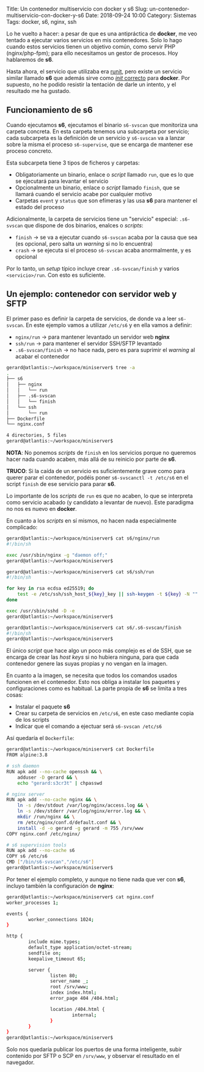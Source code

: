 Title: Un contenedor multiservicio con docker y s6
Slug: un-contenedor-multiservicio-con-docker-y-s6
Date: 2018-09-24 10:00
Category: Sistemas
Tags: docker, s6, nginx, ssh



Lo he vuelto a hacer: a pesar de que es una antipráctica de **docker**, me veo tentado a ejecutar varios servicios en mis contenedores. Solo lo hago cuando estos servicios tienen un objetivo común, como servir PHP (nginx/php-fpm); para ello necesitamos un gestor de procesos. Hoy hablaremos de **s6**.

Hasta ahora, el servicio que utilizaba era [runit]({filename}/articles/multiples-servicios-en-un-mismo-contenedor-docker.md), pero existe un servicio similar llamado **s6** que además sirve como [*init* correcto]({filename}/articles/un-proceso-inicial-para-docker-tini-y-dumb-init.md) para **docker**. Por supuesto, no he podido resistir la tentación de darle un intento, y el resultado me ha gustado.

## Funcionamiento de s6

Cuando ejecutamos **s6**, ejecutamos el binario `s6-svscan` que monitoriza una carpeta concreta. En esta carpeta tenemos una subcarpeta por servicio; cada subcarpeta es la definición de un servicio y `s6-svscan` va a lanzar sobre la misma el proceso `s6-supervise`, que se encarga de mantener ese proceso concreto.

Esta subcarpeta tiene 3 tipos de ficheros y carpetas:

* Obligatoriamente un binario, enlace o *script* llamado `run`, que es lo que se ejecutará para levantar el servicio
* Opcionalmente un binario, enlace o *script* llamado `finish`, que se llamará cuando el servicio acabe por cualquier motivo
* Carpetas `event` y `status` que son efímeras y las usa **s6** para mantener el estado del proceso

Adicionalmente, la carpeta de servicios tiene un "servicio" especial: `.s6-svscan` que dispone de dos binarios, enalces o *scripts*:

* `finish` &rarr; se va a ejecutar cuando `s6-svscan` acaba por la causa que sea (es opcional, pero salta un *warning* si no lo encuentra)
* `crash` &rarr; se ejecuta si el proceso `s6-svscan` acaba anormalmente, y es opcional

Por lo tanto, un *setup* típico incluye crear `.s6-svscan/finish` y varios `<servicio>/run`. Con esto es suficiente.

## Un ejemplo: contenedor con servidor web y SFTP

El primer paso es definir la carpeta de servicios, de donde va a leer `s6-svscan`. En este ejemplo vamos a utilizar `/etc/s6` y en ella vamos a definir:

* `nginx/run` &rarr; para mantener levantado un servidor web **nginx**
* `ssh/run` &rarr; para mantener el servidor SSH/SFTP levantado
* `.s6-svscan/finish` &rarr; no hace nada, pero es para suprimir el *warning* al acabar el contenedor

```bash
gerard@atlantis:~/workspace/miniserver$ tree -a
.
├── s6
│   ├── nginx
│   │   └── run
│   ├── .s6-svscan
│   │   └── finish
│   └── ssh
│       └── run
├── Dockerfile
└── nginx.conf

4 directories, 5 files
gerard@atlantis:~/workspace/miniserver$
```

**NOTA**: No ponemos *scripts* de `finish` en los servicios porque no queremos hacer nada cuando acaben, más allá de su reinicio por parte de **s6**.

**TRUCO**: Si la caída de un servicio es suficientemente grave como para querer parar el contenedor, podéis poner `s6-svscanctl -t /etc/s6` en el script `finish` de ese servicio para parar **s6**.

Lo importante de los *scripts* de `run` es que no acaben, lo que se interpreta como servicio acabado (y candidato a levantar de nuevo). Este paradigma no nos es nuevo en **docker**.

En cuanto a los *scripts* en sí mismos, no hacen nada especialmente complicado:

```bash
gerard@atlantis:~/workspace/miniserver$ cat s6/nginx/run
#!/bin/sh

exec /usr/sbin/nginx -g "daemon off;"
gerard@atlantis:~/workspace/miniserver$
```

```bash
gerard@atlantis:~/workspace/miniserver$ cat s6/ssh/run
#!/bin/sh

for key in rsa ecdsa ed25519; do
    test -e /etc/ssh/ssh_host_${key}_key || ssh-keygen -t ${key} -N "" -f /etc/ssh/ssh_host_${key}_key -q
done

exec /usr/sbin/sshd -D -e
gerard@atlantis:~/workspace/miniserver$
```

```bash
gerard@atlantis:~/workspace/miniserver$ cat s6/.s6-svscan/finish
#!/bin/sh
gerard@atlantis:~/workspace/miniserver$
```

El único *script* que hace algo un poco más complejo es el de SSH, que se encarga de crear las *host keys* si no hubiera ninguna, para que cada contenedor genere las suyas propias y no vengan en la imagen.

En cuanto a la imagen, se necesita que todos los comandos usados funcionen en el contenedor. Esto nos obliga a instalar los paquetes y configuraciones como es habitual. La parte propia de **s6** se limita a tres cosas:

* Instalar el paquete **s6**
* Crear su carpeta de servicios en `/etc/s6`, en este caso mediante copia de los scripts
* Indicar que el comando a ejectuar será `s6-svscan /etc/s6`

Así quedaría el `Dockerfile`:

```bash
gerard@atlantis:~/workspace/miniserver$ cat Dockerfile
FROM alpine:3.8

# ssh daemon
RUN apk add --no-cache openssh && \
    adduser -D gerard && \
    echo "gerard:s3cr3t" | chpasswd

# nginx server
RUN apk add --no-cache nginx && \
    ln -s /dev/stdout /var/log/nginx/access.log && \
    ln -s /dev/stderr /var/log/nginx/error.log && \
    mkdir /run/nginx && \
    rm /etc/nginx/conf.d/default.conf && \
    install -d -o gerard -g gerard -m 755 /srv/www
COPY nginx.conf /etc/nginx/

# s6 supervision tools
RUN apk add --no-cache s6
COPY s6 /etc/s6
CMD ["/bin/s6-svscan","/etc/s6"]
gerard@atlantis:~/workspace/miniserver$
```

Por tener el ejemplo completo, y aunque no tiene nada que ver con **s6**, incluyo también la configuración de **nginx**:

```bash
gerard@atlantis:~/workspace/miniserver$ cat nginx.conf
worker_processes 1;

events {
        worker_connections 1024;
}

http {
        include mime.types;
        default_type application/octet-stream;
        sendfile on;
        keepalive_timeout 65;

        server {
                listen 80;
                server_name _;
                root /srv/www;
                index index.html;
                error_page 404 /404.html;

                location /404.html {
                        internal;
                }
        }
}
gerard@atlantis:~/workspace/miniserver$
```

Solo nos quedaría publicar los puertos de una forma inteligente, subir contenido por SFTP o SCP en `/srv/www`, y observar el resultado en el navegador.
